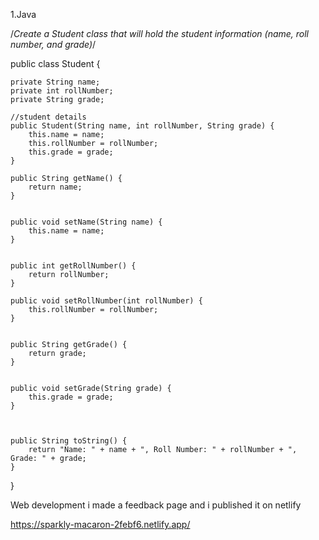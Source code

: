 1.Java 

/*Create a Student class that will hold the 
student information (name, roll number, and grade)*/



public class Student {

    private String name;
    private int rollNumber;
    private String grade;

    //student details
    public Student(String name, int rollNumber, String grade) {
        this.name = name;
        this.rollNumber = rollNumber;
        this.grade = grade;
    }

    public String getName() {
        return name;
    }

   
    public void setName(String name) {
        this.name = name;
    }

    
    public int getRollNumber() {
        return rollNumber;
    }

    public void setRollNumber(int rollNumber) {
        this.rollNumber = rollNumber;
    }

   
    public String getGrade() {
        return grade;
    }

  
    public void setGrade(String grade) {
        this.grade = grade;
    }

    
   
    public String toString() {
        return "Name: " + name + ", Roll Number: " + rollNumber + ", Grade: " + grade;
    }
}









Web development 
i made a feedback page and i published it on netlify 

https://sparkly-macaron-2febf6.netlify.app/

